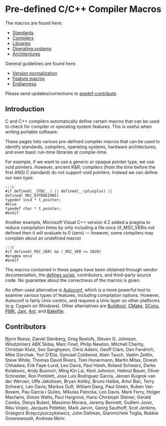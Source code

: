 
 # Pre-defined C/C++ Compiler Macros #

The macros are found here:

* [Standards](Standards)
* [Compilers](Compilers)
* [Libraries](Libraries)
* [Operating systems](OperatingSystems)
* [Architectures](Architectures)

General guidelines are found here:

* [Version normalization](VersionNormalization)
* [Feature macros](FeatureMacros)
* [Endianness](Endianness)

Please send updates/corrections to [predef-contribute](mailto:predef-contribute@lists.sourceforge.net).

## Introduction ##

C and C++ compilers automatically define certain macros that can be used to check for compiler or operating system features. This is useful when writing portable software.

These pages lists various pre-defined compiler macros that can be used to identify standards, compilers, operating systems, hardware architectures, and even basic run-time libraries at compile-time.

For example, if we want to use a generic or opaque pointer type, we use void pointers. However, ancient K&R; compilers (from the time before the first ANSI C standard) do not support void pointers. Instead we can define our own type:

    :::c
    #if defined(__STDC__) || defined(__cplusplus) || defined(_MSC_EXTENSIONS)
    typedef void * t_pointer;
    #else
    typedef char * t_pointer;
    #endif

Another example, Microsoft Visual C++ version 4.2 added a pragma to reduce compilation times by only including a file once (if_MSC_VERis not defined then it will evaluate to 0 (zero) — however, some compilers may complain about an undefined macro)

    :::c
    #if defined(_MSC_VER) && (_MSC_VER >= 1020)
    #pragma once
    #endif

The macros contained in these pages have been obtained through vendor documentation, the [defines script](http://predef.sourceforge.net/defines.txt), contributors, and third-party source code. No guarantee about the correctness of the macros is given.

An often-used alternative is [Autoconf](http://www.gnu.org/software/autoconf/), which is a more powerful tool to examine various types of features, including compilation options. However, Autoconf is fairly Unix-centric, and requires a Unix layer on other platforms (e.g. Cygwin on Windows). Other alternatives are [Buildtool](http://buildtool.sourceforge.net/), [CMake](http://www.cmake.org/), [SCons](http://www.scons.org/), [PMK](http://pmk.sourceforge.net/), [Jam](http://www.perforce.com/jam/jam.html), [Ant](http://ant.apache.org/), and [Bakefile](http://bakefile.sourceforge.net/).

## Contributors ##

Bjorn Reese, Daniel Stenberg, Greg Roelofs, Steven G. Johnson, Wlodzimierz ABX Skiba, Marc Finet, Philip Newton, Mitchell Charity, Christian Klutz, Seo Sanghyeon, Chris Adami, Geoff Clare, Dan Fandrich, Mike Gorchak, Yuri D'Elia, Gynvael Coldwind, Alain Tauch, Vadim Zeitlin, Steve White, Thomas David Rivers, Tom Honermann, Martin Mitas, Dinesh Chhadwa, Erik Faye-Lund, Leo Davis, Paul Hsieh, Roland Schwarz, Darko Kolakovic, Andy Buonviri, Ming Kin Lai, Kent Johnson, Helmut Bauer, Oliver Schneider, Ron Pimblett, Jose Luis Rodriguez Garcia, Jeroen Ruigrok van der Werven, Uffe Jakobsen, Bryan Ashby, Bruno Haible, Artur Bac, Terry Schwarz, Leo Davis, Markus Duft, William Dang, Paul Green, Ruben Van Boxem, Pau Garcia i Quiles, Mikulas Patocka, Leo Davis, Mark Ferry, Holger Machens, Simon Watts, Paul Hargrove, Hans-Christoph Steiner, Gerald Combs, Denys Bulant, Massimo Morara, Jeremy Bennett, Guillem Jover, Riku Voipio, Jacques Pelletier, Mark Jarvin, Georg Sauthoff, Scot Jenkins, Grzegorz Brzęczyszczykiewicz, John Dallman, Gianmichele Toglia, Robbie Groenewoudt, Andreas Mohr.

